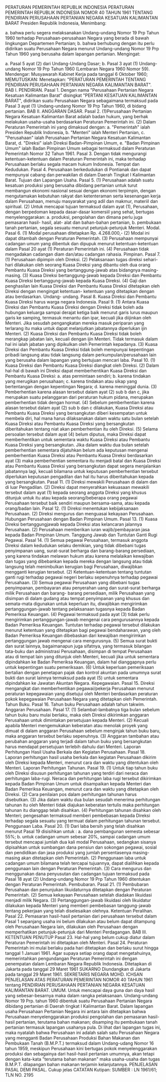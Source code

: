  PERATURAN PEMERINTAH REPUBLIK INDONESIA PERATURAN PEMERINTAH REPUBLIK INDONESIA NOMOR 40 TAHUN 1961 TENTANG PENDIRIAN PERUSAHAAN PERTANIAN NEGARA KESATUAN KALIMANTAN BARAT Presiden Republik Indonesia,
Menimbang:

a. bahwa perlu segera melaksanakan Undang-undang Nomor 19 Prp Tahun 1960 terhadap Perusahaan-perusahaan Negara yang berada di bawah lingkungan Departemen Pertanian;
b. bahwa berhubung dengan itu perlu didirikan suatu Perusahaan Negara menurut Undang-undang Nomor 19 Prp Tahun 1960 yang berusaha dalam lapangan pertanian.
Mengingat:

a. Pasal 5 ayat (2) dari Undang-Undang Dasar;
b. Pasal 3 ayat (1) Undang-undang Nomor 19 Prp Tahun 1960 (Lembaran Negara 1960 Nomor 59). Mendengar: Musyawarah Kabinet Kerja pada tanggal 6 Oktober 1960;
MEMUTUSKAN:
 Menetapkan: "PERATURAN PEMERINTAH TENTANG PENDIRIAN PERUSAHAAN PERTANIAN NEGARA KALIMANTAN BARAT". BAB I. PENDIRIAN. Pasal 1. Dengan nama "Perusahaan Pertanian Negara Kesatuan Kalimantan Barat" disingkat "PERTANI KESATUAN KALIMANTAN BARAT", didirikan suatu Perusahaan Negara sebagaimana termaksud pada Pasal 3 ayat (1) Undang-undang Nomor 19 Prp Tahun 1960, di bidang pertanian. BAB II. ANGGARAN DASAR. Pasal 2.
(1)Perusahaan Pertanian Negara Kesatuan Kalimantan Barat adalah badan hukum, yang berhak melakukan usaha-usaha berdasarkan Peraturan Pemerintah ini.
(2) Dalam Peraturan Pemerintah ini yang dimaksud dengan:
a. "Pemerintah" ialah Presiden Republik Indonesia, b. "Menteri" ialah Menteri Pertanian, c. "Perusahaan" ialah Perusahaan Pertanian Negara Kesatuan Kalimantan Barat, d. "Direksi" ialah Direksi Badan-Pimpinan Umum, e. "Badan Pimpinan Umum" ialah Badan Pimpinan Umum sebagai termaksud dalam Peraturan Pemerintah Nomor 32 Tahun 1961. Pasal 3. Dengan tidak mengurangi ketentuan-ketentuan dalam Peraturan Pemerintah ini, maka terhadap Perusahaan berlaku segala macam hukum Indonesia. Tempat dan Kedudukan. Pasal 4. Perusahaan berkedudukan di Pontianak dan dapat mempunyai cabang dan perwakilan di dalam Daerah Tingkat I Kalimantan Barat. Tujuan dan Lapangan Usaha. Pasal 5.
(1) Perusahaan adalah suatu kesatuan produksi yang berusaha dibidang pertanian untuk turut membangun ekonomi nasional sesuai dengan ekonomi terpimpin, dengan mengutamakan kebutuhan rakyat dan ketenteraman serta kesenangan kerja dalam Perusahaan, menuju masyarakat yang adil dan makmur, materiil dan spiritual.
(2) Untuk mencapai tujuan termaksud dalam ayat (1), Perusahaan, dengan berpedoman kepada dasar-dasar komersiil yang sehat, bertugas menyelenggarakan:
a. produksi, pengolahan dan dimana perlu juga pemasaran hasil- hasil, alat- alat dan bahan-bahan pertanian, b. pembukaan tanah pertanian, segala sesuatu menurut petunjuk-petunjuk Menteri. Modal. Pasal 6.
(1) Modal perusahaan ditetapkan Rp. 4.268.000,- (2) Modal ini dapat ditambah dengan Peraturan Pemerintah.
(3) Perusahaan mempunyai cadangan umum yang dibentuk dan dipupuk menurut ketentuan-ketentuan dalam Pasal 20 ayat (1) Peraturan Pemerintah ini.
(4) Perusahaan tidak mengadakan cadangan diam dan/atau cadangan rahasia. Pimpinan. Pasal 7.
(1) Perusahaan dipimpin oleh Direksi.
(2) Pelaksanaan tugas direksi sehari-hari dilakukan oleh seorang Kuasa Direksi yang dibantu oleh dua orang Pembantu Kuasa Direksi yang bertanggung-jawab atas bidangnya masing-masing.
(3) Kuasa Direksi bertanggung-jawab kepada Direksi dan Pembantu Kuasa Direksi bertanggung-jawab kepada Kuasa Direksi.
(4) Gaji dan penghasilan lain Kuasa Direksi dan Pembantu Kuasa Direksi ditetapkan oleh Direksi dengan mengingat ketentuan- ketentuan yang ditetapkan dengan atau berdasarkan. Undang- undang. Pasal 8. Kuasa Direksi dan Pembantu Kuasa Direksi harus warga negara Indonesia. Pasal 9.
(1) Antara Kuasa Direksi dan Pembantu Kuasa Direksi dengan Direksi tidak boleh ada hubungan keluarga sampai derajat ketiga baik menurut garis lurus maupun garis ke samping, termasuk menantu dan ipar, kecuali jika diijinkan oleh Menteri. Jika sesudah pengangkatan mereka masuk periparan yang terlarang itu maka untuk dapat melanjutkan jabatannya diperlukan ijin Menteri.
(2) Kuasa Direksi dan Pembantu Kuasa Direksi tidak boleh merangkap jabatan lain, kecuali dengan ijin Menteri. Tidak termasuk dalam hal ini ialah jabatan yang dipikulkan oleh Pemerintah kepadanya.
(3) Kuasa Direksi dan Pembantu Kuasa Direksi tidak boleh mempunyai kepentingan pribadi langsung atau tidak langsung dalam perkumpulan/perusahaan lain yang berusaha dalam lapangan yang bertujuan mencari laba. Pasal 10.
(1) Kuasa Direksi dan Pembantu Kuasa Direksi diangkat oleh Direksi.
(2) Dalam hal-hal di bawah ini Direksi dapat memberhentikan Kuasa Direksi dan Pembantu Kuasa Direksi:
a. atas permintaan sendiri;
b. karena tindakan yang merugikan perusahaan;
c. karena tindakan atau sikap yang bertentangan dengan kepentingan Negara;
d. karena meninggal dunia.
(3) Pemberhentian karena alasan tersebut dalam ayat (2) sub b dan c, jika merupakan suatu pelanggaran dari peraturan hukum pidana, merupakan pemberhentian tidak dengan hormat.
(4) Sebelum pemberhentian karena alasan tersebut dalam ayat (2) sub b dan c dilakukan, Kuasa Direksi atau Pembantu Kuasa Direksi yang bersangkutan diberi kesempatan untuk membela diri, hal mana harus dilaksanakan dalam waktu satu bulan setelah Kuasa Direksi atau Pembantu Kuasa Direksi yang bersangkutan diberitahukan tentang niat akan pemberhentian itu oleh Direksi.
(5) Selama persoalan tersebut dalam ayat (4) belum diputus, maka Direksi dapat memberhentikan untuk sementara waktu Kuasa Direksi atau Pembantu Kuasa Direksi yang bersangkutan. Jika dalam waktu dua bulan setelah pemberhentian sementara dijatuhkan belum ada keputusan mengenai pemberhentian Kuasa Direksi atau Pembantu Kuasa Direksi berdasarkan ayat (3) maka pemberhentian sementara itu menjadi batal dan Kuasa Direksi atau Pembantu Kuasa Direksi yang bersangkutan dapat segera menjalankan jabatannya lagi, kecuali bilamana untuk keputusan pemberhentian tersebut diperlukan keputusan pengadilan dan hal itu harus diberitahukan kepada yang bersangkutan. Pasal 11.
(1) Direksi mewakili Perusahaan di dalam dan di luar Pengadilan.
(2) Direksi dapat menyerahkan kekuasaan mewakili tersebut dalam ayat (1) kepada seorang anggota Direksi yang khusus ditunjuk untuk itu atau kepada seorang/beberapa orang pegawai Perusahaan tersebut baik sendiri maupun bersama-sama, atau kepada orang/badan lain. Pasal 12.
(1) Direksi menentukan kebijaksanaan Perusahaan.
(2) Direksi mengurus dan menguasai kekayaan Perusahaan. Hubungan Perusahaan dengan Badan Pimpinan Umum. Pasal 13.
(1) Kuasa Direksi bertanggungjawab kepada Direksi atas kelancaran jalannya Perusahaan.
(2) Perusahaan memberikan iuran wajib/pembayaran jasa kepada Badan Pimpinan Umum. Tanggung Jawab dan Tuntutan Ganti Rugi Pegawai. Pasal 14.
(1) Semua pegawai Perusahaan, termasuk anggota Direksi dalam kedudukan selaku demikian, yang tidak dibebani tugas penyimpanan uang, surat-surat berharga dan barang-barang persediaan, yang karena tindakan melawan hukum atau karena melalaikan kewajiban dan tugas yang dibebankan kepada mereka dengan langsung atau tidak langsung telah menimbulkan kerugian bagi Perusahaan, diwajibkan mengganti kerugian tersebut.
(2) Ketentuan-ketentuan tentang tuntutan ganti rugi terhadap pegawai negeri berlaku sepenuhnya terhadap pegawai Perusahaan.
(3) Semua pegawai Perusahaan yang dibebani tugas penyimpanan, pembayaran atau penyerahan uang dan surat-surat berharga milik Perusahaan dan barang- barang persediaan, milik Perusahaan yang disimpan di dalam gudang atau tempat penyimpanan yang khusus dan semata-mata digunakan untuk keperluan itu, diwajibkan mengirimkan pertanggungan-jawab tentang pelaksanaan tugasnya kepada Badan Pemeriksa Keuangan.
(4) Pegawai termaksud pada ayat (3) tidak perlu mengirimkan pertanggungan-jawab mengenai cara pengurusannya kepada Badan Pemeriksa Keuangan. Tuntutan terhadap pegawai tersebut dilakukan menurut ketentuan yang ditetapkan bagi pegawai bendaharawan, yang oleh Badan Pemeriksa Keuangan dibebaskan dari kewajiban mengirimkan pertanggungan jawab mengenai cara mengurusnya.
(5) Semua surat bukti dan surat lainnya, bagaimanapun juga sifatnya, yang termasuk bilangan tata-buku dan administrasi Perusahaan, disimpan di tempat Perusahaan atau di tempat lain yang ditunjuk oleh Menteri, kecuali jika untuk sementara dipindahkan ke Badan Pemeriksa Keuangan, dalam hal dianggapnya perlu untuk kepentingan suatu pemeriksaan.
(6) Untuk keperluan pemeriksaan bertalian dengan penetapan pajak dan kontrol akuntan pada umumnya surat bukti dan surat lainnya termaksud pada ayat (5) untuk sementara dipindahkan ke Jawatan Akuntan Negara. Kepegawaian. Pasal 15. Direksi mengangkat dan memberhentikan pegawai/pekerja Perusahaan menurut peraturan kepegawaian yang disetujui oleh Menteri berdasarkan peraturan pokok kepegawaian Perusahaan Negara yang ditetapkan oleh Pemerintah. Tahun Buku. Pasal 16. Tahun buku Perusahaan adalah tahun takwim. Anggaran Perusahaan. Pasal 17.
(1) Selambat-lambatnya tiga bulan sebelum tahun buku baru mulai berlaku, maka oleh Direksi dikirimkan anggaran Perusahaan untuk dimintakan persetujuan kepada Menteri.
(2) Kecuali apabila Menteri mengemukakan keberatan atau menolak proyek yang dimuat di dalam anggaran Perusahaan sebelum menginjak tahun buku baru, maka anggaran tersebut berlaku sepenuhnya.
(3) Anggaran tambahan atau perubahan anggaran yang terjadi dalam tahun buku yang bersangkutan harus mendapat persetujuan terlebih dahulu dari Menteri. Laporan Perhitungan Hasil Usaha Berkala dan Kegiatan Perusahaan. Pasal 18. Laporan perhitungan hasil usaha berkala dan kegiatan Perusahaan dikirim oleh Direksi kepada Menteri, menurut cara dan waktu yang ditentukan oleh Menteri. Laporan Perhitungan Tahunan. Pasal 19.
(1) Untuk tiap tahun buku oleh Direksi disusun perhitungan tahunan yang terdiri dari neraca dan perhitungan laba-rugi. Neraca dan perhitungan laba rugi tersebut dikirimkan kepada Badan Pimpinan Umum untuk disampaikan kepada Menteri dan Badan Pemeriksa Keuangan, menurut cara dan waktu yang ditetapkan oleh Direksi.
(2) Cara penilaian pos dalam perhitungan tahunan harus disebutkan.
(3) Jika dalam waktu dua bulan sesudah menerima perhitungan tahunan itu oleh Menteri tidak diajukan keberatan tertulis maka perhitungan tahunan itu dianggap telah disahkan.
(4) Perhitungan tahunan disahkan oleh Menteri; pengesahan termaksud memberi pembebasan kepada Direksi terhadap segala sesuatu yang termuat dalam perhitungan tahunan tersebut. Penggunaan Laba. Pasal 20.
(1) Dari laba bersih yang telah disahkan menurut Pasal 19 disisihkan untuk :
a. dana pembangunan semesta sebesar 55%;
b. untuk cadangan umum sebesar 20%, sampai cadangan umum tersebut mencapai jumlah dua kali modal Perusahaan, sedangkan sisanya dipisahkan untuk sumbangan dana pensiun dan sokongan pegawai, sosial dan pendidikan dan jasa produksi yang jumlah persentasenya masing-masing akan ditetapkan oleh Pemerintah.
(2) Penggunaan laba untuk cadangan umum bilamana telah tercapai tujuannya, dapat dialihkan kepada penggunaan lain dengan Peraturan Pemerintah.
(3) Cara mengurus dan menggunakan dana penyusutan dan cadangan tujuan termaksud pada Pasal 18 ayat (2) Undang-undang Nomor 19 Prp Tahun 1960 ditentukan dengan Peraturan Pemerintah. Pembubaran. Pasal 21.
(1) Pembubaran Perusahaan dan penunjukan likuidaturnya ditetapkan dengan Peraturan Pemerintah.
(2) Semua kekayaan Perusahaan setelah diadakan likuidasi menjadi milik Negara.
(3) Pertanggungan-jawab likuidasi oleh likuidatur dilakukan kepada Menteri yang memberi pembebasan tanggung-jawab tentang pekerjaan yang telah diselesaikan olehnya. Ketentuan Peralihan. Pasal 22. Pemasaran hasil-hasil pertanian dari perusahaan tersebut dalam Pasal 1 sepanjang usaha ini belum dilakukan atau belum dapat ditampung oleh Perusahaan Negara lain, dilakukan oleh Perusahaan dengan memperhatikan petunjuk-petunjuk dari Menteri Perdagangan. BAB III. KETENTUAN PENUTUP Pasal 23. Hal-hal yang belum cukup diatur dalam Peraturan Pemerintah ini ditetapkan oleh Menteri. Pasal 24. Peraturan Pemerintah ini mulai berlaku pada hari ditetapkan dan berlaku surut hingga tanggal 1 Januari 1961. Agar supaya setiap orang dapat mengetahuinya, memerintahkan pengundangan Peraturan Pemerintah ini dengan penempatan dalam Lembaran Negara Republik Indonesia. Ditetapkan di Jakarta pada tanggal 29 Maret 1961 SUKARNO Diundangkan di Jakarta pada tanggal 29 Maret 1961. SEKRETARIS NEGARA MOHD. ICHSAN PENJELASAN ATAS PERATURAN PEMERINTAN NOMOR 40 TAHUN 1961 tentang PENDIRIAN PERUSAHAAN PERTANIAN NEGARA KESATUAN KALIMANTAN BARAT. UMUM. Untuk mencapai daya guna dan daya hasil yang sebesar-besarnya maka dalam rangka pelaksanaan. Undang-undang Nomor 19 Prp. tahun 1960 dibentuk suatu Perusahaan Pertanian Negara dibidang pertanian di Daerah tingkat I Kalimantan Barat. Dalam lapangan usaha Perusahaan Pertanian Negara ini antara lain ditetapkan bahwa Perusahaan menyelenggarakan produksi pengolahan dan pemasaran hasil- hasil pertanian, terutama bahan makanan; disamping itu pembukaan tanah pertanian termasuk lapangan usahanya pula. Di lihat dari lapangan tugas ini, maka nyatalah bahwa Perusahaan ini adalah salah satu Perusahaan Negara yang mengganti Badan Perusahaan Produksi Bahan Makanan dan Pembukaan Tanah (B.M.P.T.) termaksud dalam Undang-udang Nomor 16 tahun 1959, meskipun Perusahaan kini bertugas pokok menyelenggarakan produksi dan sebagainya dari hasil-hasil pertanian umumnya, akan tetapi dengan kata-kata "terutama bahan makanan" maka usaha-usaha dan tugas B.M.P.T. dilapangan bahan makanan terjamin kelanjutannya. PENJELASAN PASAL DEMI PASAL. Cukup jelas CATATAN Kutipan: SUMBER : LN 1961/61; TLN NO. 2195